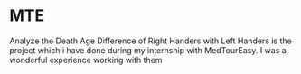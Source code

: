 # MTE
Analyze the Death Age Difference of Right Handers with Left Handers is the project which i have done during my internship with MedTourEasy. I was a wonderful experience working with them
